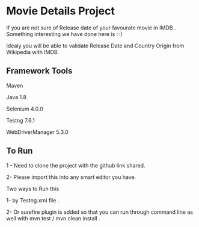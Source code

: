 
# Movie Details Project

If you are not sure of Release date of your favourate movie in IMDB . Something interesting we have done here is :-) 

Idealy you will be able to validate Release Date and Country Origin 
from Wikipedia with IMDB.






## Framework Tools

Maven 

Java 1.8

Selenium 4.0.0

Testng 7.6.1

WebDriverManager 5.3.0



## To Run

1 - Need to clone the project with the github link shared.

2- Please import this into any smart editor you have.

Two ways to Run this

1- by Testng.xml file .

2- Or surefire plugin is added so that you can run through command line as well
with mvn test / mvn clean install .





